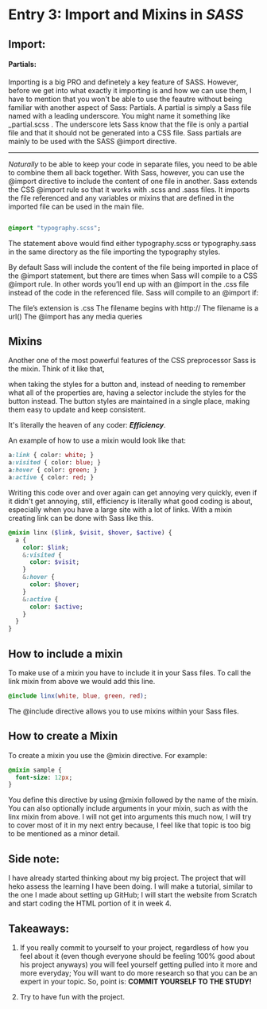 # Entry 3: Import and Mixins in **_SASS_**

## Import:

#### Partials:
Importing is a big PRO and definetely a key feature of SASS. However, before we get into what exactly it importing is and how we can use them, 
I have to mention that you won't be able to use the feautre without being familiar 
with another aspect of Sass: Partials. A partial is simply a Sass file named with a leading underscore. You might name it something like _partial.scss . The underscore lets Sass know that the file is only a partial file and that it should not be generated into a CSS file. Sass partials are mainly to be used with the SASS @import directive. 
___

_Naturally_ to be able to keep your code in separate files, you need to be able to combine them all back together. With Sass, however, you can use the @import directive to include the content of one file in another.
Sass extends the CSS @import rule so that it works with .scss and .sass files. It imports the file referenced and any variables or mixins that are defined in the imported file can be used in the main file.

```sass

@import "typography.scss";

```


The statement above would find either typography.scss or typography.sass in the same directory as the file importing the typography styles.

By default Sass will include the content of the file being imported in place of the @import statement, but there are times when Sass will compile to a CSS @import rule. In other words you’ll end up with an @import in the .css file instead of the code in the referenced file. Sass will compile to an @import if:

The file’s extension is .css
The filename begins with http://
The filename is a url()
The @import has any media queries

## Mixins
Another one of the most powerful features of the CSS preprocessor Sass is the mixin. Think of it like that,

when taking the styles for a button and, instead of needing to remember what
all of the properties are, having a selector include the styles for the button instead. 
The button styles
are maintained in a single place, making them easy to update and keep consistent.

It's literally the heaven of any coder: **_Efficiency_**.

An example of how to use a mixin would look like that:
```Sass
a:link { color: white; }
a:visited { color: blue; }
a:hover { color: green; }
a:active { color: red; }
```
Writing this code over and over again can get annoying very quickly, even if it didn't get annoying, 
still, efficiency is literally what good coding is about, 
especially when you have a large site with a lot of links. 
With a mixin creating link can be done with Sass like this.
```Sass
@mixin linx ($link, $visit, $hover, $active) {
  a {
    color: $link;
    &:visited {
      color: $visit;
    }
    &:hover {
      color: $hover;   
    }
    &:active {
      color: $active;
    }
  }
}
```
## How to include a mixin
To make use of a mixin you have to include it in your Sass files. To call the link mixin from above we would add this line.

```Sass
@include linx(white, blue, green, red);
```
The @include directive allows you to use mixins within your Sass files.

## How to create a Mixin
To create a mixin you use the @mixin directive. For example:
```Sass
@mixin sample {
  font-size: 12px;
}
```
You define this directive by using @mixin followed by the name of the mixin. You can also optionally include arguments in your mixin, such as with the linx mixin from above.
I will not get into arguments this much now, I will try to cover most 
of it in my next entry because, I feel like that topic is too big to be mentioned as a minor
detail.

## Side note:
I have already started thinking about my big project. The project that will heko assess the learning
I have been doing. I will make a tutorial, similar to the one I made about setting up GitHub;
I will start the website from Scratch and start coding the HTML portion of it in week 4.



## Takeaways:
1) If you really commit to yourself to your project, regardless of how you feel about it
(even though everyone should be feeling 100% good about his project anyways) you will feel yourself getting pulled into it more and more everyday; You will want to 
do more research so that you can be an expert in your topic. So, point is: **COMMIT YOURSELF TO THE STUDY!**

2) Try to have fun with the project.













